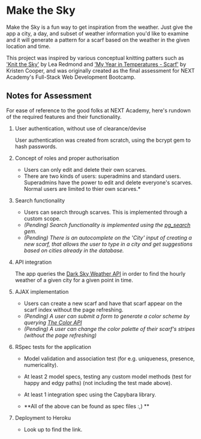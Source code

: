 # Make the Sky

Make the Sky is a fun way to get inspiration from the weather. Just give the app a city, a day, and subset of weather information you'd like to examine and it will generate a pattern for a scarf based on the weather in the given location and time.

This project was inspired by various conceptual knitting patters such as ['Knit the Sky'](https://www.leafcutterdesigns.com/gifts/sky-scarf-yarn-kit/) by Lea Redmond and ['My Year in Temperatures - Scarf'](https://www.ravelry.com/patterns/library/my-year-in-temperatures--scarf-) by Kristen Cooper, and was originally created as the final assessment for NEXT Academy's Full-Stack Web Development Bootcamp. 


## Notes for Assessment
For ease of reference to the good folks at NEXT Academy, here's rundown of the required features and their functionality.

1. User authentication, without use of clearance/devise

   User authentication was created from scratch, using the bcrypt gem to hash passwords.

2. Concept of roles and proper authorisation

   * Users can only edit and delete their own scarves.
   * There are two kinds of users: superadmins and standard users. Superadmins have the power to edit and delete everyone's scarves. Normal users are limited to thier own scarves.*

3. Search functionality

   * Users can search through scarves. This is implemented through a custom scope.
   * *(Pending) Search functionality is implemented using the [pg_search](https://github.com/Casecommons/pg_search) gem.* 
   * *(Pending) There is an autocomplete on the 'City' input of creating a new scarf, that allows the user to type in a city and get suggestions based on cities already in the database.*

4. API integration

   The app queries the [Dark Sky Weather API](https://darksky.net/dev) in order to find the hourly weather of a given city for a given point in time.

5. AJAX implementation

   * Users can create a new scarf and have that scarf appear on the scarf index without the page refreshing.
   * *(Pending) A user can submit a form to generate a color scheme by querying [The Color API](http://www.thecolorapi.com/)*
   * *(Pending) A user can change the color palette of their scarf's stripes (without the page refreshing)*

6. RSpec tests for the application
   * Model validation and association test (for e.g. uniqueness, presence, numericality). 
   * At least 2 model specs, testing any custom model methods (test for happy and edgy paths) (not including the test made above). 
   * At least 1 integration spec using the Capybara library.
   
   * **All of the above can be found as spec files :,) **

7. Deployment to Heroku
   * Look up to find the link.
